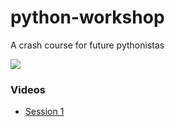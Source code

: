 # python-workshop
A crash course for future pythonistas


[![](http://mybinder.org/badge.svg)](http://mybinder.org/repo/Shiphero/python-workshop)


### Videos

- [Session 1](https://drive.google.com/file/d/1XPu-oGs2KOaCchvs9Fdn_9vo7urxdXW4/view) 